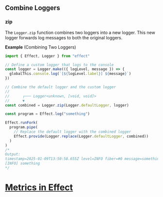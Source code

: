 ## Combine Loggers

### zip

The `Logger.zip` function combines two loggers into a new logger. This new logger forwards log messages to both the original loggers.

**Example** (Combining Two Loggers)

```ts
import { Effect, Logger } from "effect"

// Define a custom logger that logs to the console
const logger = Logger.make(({ logLevel, message }) => {
  globalThis.console.log(`[${logLevel.label}] ${message}`)
})

// Combine the default logger and the custom logger
//
//      ┌─── Logger<unknown, [void, void]>
//      ▼
const combined = Logger.zip(Logger.defaultLogger, logger)

const program = Effect.log("something")

Effect.runFork(
  program.pipe(
    // Replace the default logger with the combined logger
    Effect.provide(Logger.replace(Logger.defaultLogger, combined))
  )
)
/*
Output:
timestamp=2025-01-09T13:50:58.655Z level=INFO fiber=#0 message=something
[INFO] something
*/
```

# [Metrics in Effect](https://effect.website/docs/observability/metrics/)
